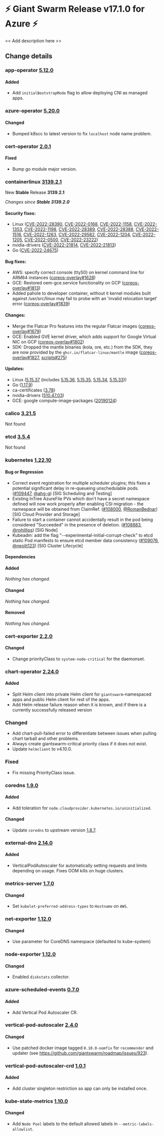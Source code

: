 # :zap: Giant Swarm Release v17.1.0 for Azure :zap:

<< Add description here >>

## Change details


### app-operator [5.12.0](https://github.com/giantswarm/app-operator/releases/tag/v5.12.0)

#### Added
- Add `initialBootstrapMode` flag to allow deploying CNI as managed apps.



### azure-operator [5.20.0](https://github.com/giantswarm/azure-operator/releases/tag/v5.20.0)

#### Changed
- Bumped k8scc to latest version to fix `localhost` node name problem.



### cert-operator [2.0.1](https://github.com/giantswarm/cert-operator/releases/tag/v2.0.1)

#### Fixed
- Bump go module major version.



### containerlinux [3139.2.1](https://www.flatcar-linux.org/releases/#release-3139.2.1)

New **Stable** Release **3139.2.1**

_Changes since **Stable 3139.2.0**_

#### Security fixes:

- Linux ([CVE-2022-28390](https://nvd.nist.gov/vuln/detail/CVE-2022-28390), [CVE-2022-0168](https://nvd.nist.gov/vuln/detail/CVE-2022-0168), [CVE-2022-1158](https://nvd.nist.gov/vuln/detail/CVE-2022-1158), [CVE-2022-1353](https://nvd.nist.gov/vuln/detail/CVE-2022-1353), [CVE-2022-1198](https://nvd.nist.gov/vuln/detail/CVE-2022-1198), [CVE-2022-28389](https://nvd.nist.gov/vuln/detail/CVE-2022-28389), [CVE-2022-28388](https://nvd.nist.gov/vuln/detail/CVE-2022-28388), [CVE-2022-1516](https://nvd.nist.gov/vuln/detail/CVE-2022-1516), [CVE-2022-1263](https://nvd.nist.gov/vuln/detail/CVE-2022-1263), [CVE-2022-29582](https://nvd.nist.gov/vuln/detail/CVE-2022-29582), [CVE-2022-1204](https://nvd.nist.gov/vuln/detail/CVE-2022-1204), [CVE-2022-1205](https://nvd.nist.gov/vuln/detail/CVE-2022-1205), [CVE-2022-0500](https://nvd.nist.gov/vuln/detail/CVE-2022-0500), [CVE-2022-23222](https://nvd.nist.gov/vuln/detail/CVE-2022-23222))
- nvidia-drivers ([CVE-2022-21814](https://nvd.nist.gov/vuln/detail/CVE-2022-21814), [CVE-2022-21813](https://nvd.nist.gov/vuln/detail/CVE-2022-21813))
- Go ([CVE-2022-24675](https://nvd.nist.gov/vuln/detail/CVE-2022-24675))

#### Bug fixes:

- AWS: specify correct console (ttyS0) on kernel command line for ARM64 instances ([coreos-overlay#1628](https://github.com/flatcar-linux/coreos-overlay/pull/1628))
- GCE: Restored oem-gce.service functionality on GCP ([coreos-overlay#1813](https://github.com/flatcar-linux/coreos-overlay/pull/1813))
- Added pahole to developer container, without it kernel modules built against /usr/src/linux may fail to probe with an 'invalid relocation target' error ([coreos-overlay#1839](https://github.com/flatcar-linux/coreos-overlay/pull/1839))

#### Changes:

- Merge the Flatcar Pro features into the regular Flatcar images ([coreos-overlay#1679](https://github.com/flatcar-linux/coreos-overlay/pull/1679)) 
- GCE: Enabled GVE kernel driver, which adds support for Google Virtual NIC on GCP ([coreos-overlay#1802](https://github.com/flatcar-linux/coreos-overlay/pull/1802))
- SDK: Dropped the mantle binaries (kola, ore, etc.) from the SDK, they are now provided by the `ghcr.io/flatcar-linux/mantle` image ([coreos-overlay#1827](https://github.com/flatcar-linux/coreos-overlay/pull/1827), [scripts#275](https://github.com/flatcar-linux/scripts/pull/275))

#### Updates:

- Linux ([5.15.37](https://lwn.net/Articles/893264) (includes [5.15.36](https://lwn.net/Articles/892812), [5.15.35](https://lwn.net/Articles/892002), [5.15.34](https://lwn.net/Articles/891251), [5.15.33](https://lwn.net/Articles/890722)))
- Go ([1.17.9](https://go.googlesource.com/go/+/refs/tags/go1.17.9))
- ca-certificates ([3.78](https://firefox-source-docs.mozilla.org/security/nss/releases/nss_3_78.html))
- nvidia-drivers ([510.47.03](https://docs.nvidia.com/datacenter/tesla/tesla-release-notes-510-47-03/index.html)) 
- GCE: google compute-image-packages ([20190124](https://github.com/GoogleCloudPlatform/compute-image-packages/releases/tag/20190124))


### calico [3.21.5](https://github.com/projectcalico/calico/releases/tag/v3.21.5)

Not found


### etcd [3.5.4](https://github.com/etcd-io/etcd/releases/tag/v3.5.4)

Not found


### kubernetes [1.22.10](https://github.com/kubernetes/kubernetes/releases/tag/v1.22.10)

#### Bug or Regression
- Correct event registration for multiple scheduler plugins; this fixes a potential significant delay in re-queueing unschedulable pods. ([#109447](https://github.com/kubernetes/kubernetes/pull/109447), [@ahg-g](https://github.com/ahg-g)) [SIG Scheduling and Testing]
- Existing InTree AzureFile PVs which don't have a secret namespace defined will now work properly after enabling CSI migration - the namespace will be obtained from ClaimRef. ([#108000](https://github.com/kubernetes/kubernetes/pull/108000), [@RomanBednar](https://github.com/RomanBednar)) [SIG Cloud Provider and Storage]
- Failure to start a container cannot accidentally result in the pod being considered "Succeeded" in the presence of deletion. ([#108883](https://github.com/kubernetes/kubernetes/pull/108883), [@rphillips](https://github.com/rphillips)) [SIG Node]
- Kubeadm: add the flag "--experimental-initial-corrupt-check" to etcd static Pod manifests to ensure etcd member data consistency ([#109076](https://github.com/kubernetes/kubernetes/pull/109076), [@neolit123](https://github.com/neolit123)) [SIG Cluster Lifecycle]
#### Dependencies
#### Added
_Nothing has changed._
#### Changed
_Nothing has changed._
#### Removed
_Nothing has changed._



### cert-exporter [2.2.0](https://github.com/giantswarm/cert-exporter/releases/tag/v2.2.0)

#### Changed
- Change priorityClass to `system-node-critical` for the daemonset.



### chart-operator [2.24.0](https://github.com/giantswarm/chart-operator/releases/tag/v2.24.0)

#### Added
- Split Helm client into private Helm client for `giantswarm`-namespaced apps and public Helm client for rest of the apps.
- Add Helm release failure reason when it is known, and if there is a currently successfully released version

### Changed
- Add chart-pull-failed error to differentiate between issues when pulling chart tarball and other problems.
- Always create giantswarm-critical priority class if it does not exist.
- Update `helmclient` to v4.10.0.

### Fixed
- Fix missing PriorityClass issue.


### coredns [1.9.0](https://github.com/giantswarm/coredns-app/releases/tag/v1.9.0)

#### Added
- Add toleration for `node.cloudprovider.kubernetes.io/uninitialized`.
#### Changed
- Update `coredns` to upstream version [1.8.7](https://coredns.io/2021/12/09/coredns-1.8.7-release/).
 



### external-dns [2.14.0](https://github.com/giantswarm/external-dns-app/releases/tag/v2.14.0)

#### Added
- VerticalPodAutoscaler for automatically setting requests and limits depending on usage. Fixes OOM kills on huge clusters.



### metrics-server [1.7.0](https://github.com/giantswarm/metrics-server-app/releases/tag/v1.7.0)

#### Changed
- Set `kubelet-preferred-address-types` to `Hostname` on `AWS`.



### net-exporter [1.12.0](https://github.com/giantswarm/net-exporter/releases/tag/v1.12.0)

#### Changed
- Use parameter for CoreDNS namespace (defaulted to kube-system)



### node-exporter [1.12.0](https://github.com/giantswarm/node-exporter-app/releases/tag/v1.12.0)

#### Changed
- Enabled `diskstats` collector.



### azure-scheduled-events [0.7.0](https://github.com/giantswarm/azure-scheduled-events/releases/tag/v0.7.0)

#### Added
- Add Vertical Pod Autoscaler CR.



### vertical-pod-autoscaler [2.4.0](https://github.com/giantswarm/vertical-pod-autoscaler-app/releases/tag/v2.4.0)

#### Changed
- Use patched docker image tagged `0.10.0-oomfix` for `recommender` and updater (see https://github.com/giantswarm/roadmap/issues/923).



### vertical-pod-autoscaler-crd [1.0.1](https://github.com/giantswarm/vertical-pod-autoscaler-crd/releases/tag/v1.0.1)

#### Added
- Add cluster singleton restriction so app can only be installed once.



### kube-state-metrics [1.10.0](https://github.com/giantswarm/kube-state-metrics-app/releases/tag/v1.10.0)

#### Changed
- Add `Node Pool` labels to the default allowed labels in `--metric-labels-allowlist`.



